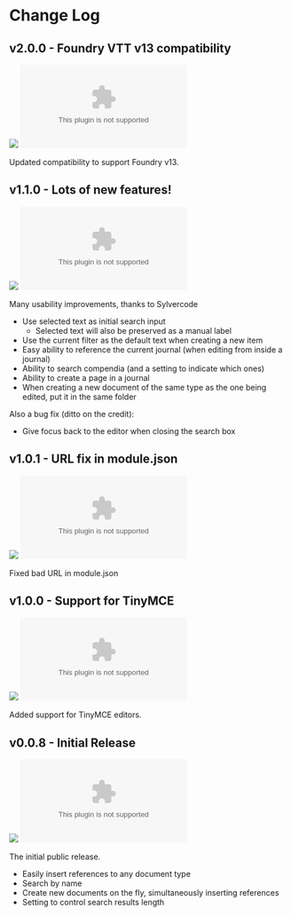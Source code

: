 # Change Log

## v2.0.0 - Foundry VTT v13 compatibility
![](https://img.shields.io/badge/release%20date-April%2017%2C%202025-blue)
![GitHub release](https://img.shields.io/github/downloads-pre/dovrosenberg/fvtt-autocomplete-mentions/v2.0.0/module.zip)

Updated compatibility to support Foundry v13.  

## v1.1.0 - Lots of new features!
![](https://img.shields.io/badge/release%20date-December%2031%2C%202023-blue)
![GitHub release](https://img.shields.io/github/downloads-pre/dovrosenberg/fvtt-autocomplete-mentions/v1.1.0/module.zip)

Many usability improvements, thanks to Sylvercode
- Use selected text as initial search input
  - Selected text will also be preserved as a manual label
- Use the current filter as the default text when creating a new item
- Easy ability to reference the current journal (when editing from inside a journal)
- Ability to search compendia (and a setting to indicate which ones)
- Ability to create a page in a journal
- When creating a new document of the same type as the one being edited, put it in the same folder

Also a bug fix (ditto on the credit):
- Give focus back to the editor when closing the search box

## v1.0.1 - URL fix in module.json
![](https://img.shields.io/badge/release%20date-December%202%2C%202023-blue)
![GitHub release](https://img.shields.io/github/downloads-pre/dovrosenberg/fvtt-autocomplete-mentions/v1.0.1/module.zip)

Fixed bad URL in module.json

## v1.0.0 - Support for TinyMCE
![](https://img.shields.io/badge/release%20date-November%2025%2C%202023-blue)
![GitHub release](https://img.shields.io/github/downloads-pre/dovrosenberg/fvtt-autocomplete-mentions/v1.0.0/module.zip)

Added support for TinyMCE editors.


## v0.0.8 - Initial Release

![](https://img.shields.io/badge/release%20date-November%2023%2C%202023-blue)
![GitHub release](https://img.shields.io/github/downloads-pre/dovrosenberg/fvtt-autocomplete-mentions/v0.0.8/module.zip)

The initial public release.

- Easily insert references to any document type
- Search by name
- Create new documents on the fly, simultaneously inserting references
- Setting to control search results length
